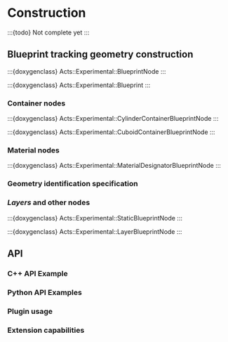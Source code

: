 # Construction

:::{todo}
Not complete yet
:::

## Blueprint tracking geometry construction

:::{doxygenclass} Acts::Experimental::BlueprintNode
:::

:::{doxygenclass} Acts::Experimental::Blueprint
:::

### Container nodes

:::{doxygenclass} Acts::Experimental::CylinderContainerBlueprintNode
:::

:::{doxygenclass} Acts::Experimental::CuboidContainerBlueprintNode
:::

### Material nodes

:::{doxygenclass} Acts::Experimental::MaterialDesignatorBlueprintNode
:::

### Geometry identification specification

### *Layers* and other nodes

:::{doxygenclass} Acts::Experimental::StaticBlueprintNode
:::

:::{doxygenclass} Acts::Experimental::LayerBlueprintNode
:::

## API

### C++ API Example

### Python API Examples

### Plugin usage

### Extension capabilities
